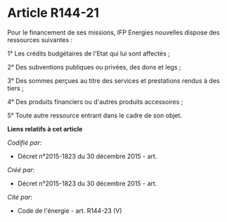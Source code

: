 # Article R144-21

Pour le financement de ses missions, IFP Energies nouvelles dispose des ressources suivantes :

1° Les crédits budgétaires de l'Etat qui lui sont affectés ;

2° Des subventions publiques ou privées, des dons et legs ;

3° Des sommes perçues au titre des services et prestations rendus à des tiers ;

4° Des produits financiers ou d'autres produits accessoires ;

5° Toute autre ressource entrant dans le cadre de son objet.

**Liens relatifs à cet article**

_Codifié par_:

  - Décret n°2015-1823 du 30 décembre 2015 - art.

_Créé par_:

  - Décret n°2015-1823 du 30 décembre 2015 - art.

_Cité par_:

  - Code de l'énergie - art. R144-23 (V)
